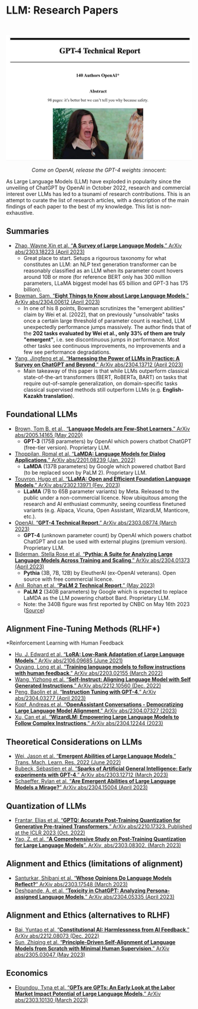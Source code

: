 # **LLM: Research Papers**

<br>

<p align="center">
  <img src="images/meme2.jpeg" alt="Image Description" width="550px">
</p>

<p align="center" class="italic">
<i>Come on OpenAI, release the GPT-4 weights</i> :innocent:
</p>

As Large Language Models (LLM) have exploded in popularity since the unveiling of ChatGPT by OpenAI in October 2022, research and commercial interest over LLMs has led to a tsunami of research contributions. This is an attempt to curate the list of research articles, with a description of the main findings of each paper to the best of my knowledge. This list is non-exhaustive.

## Summaries

- [Zhao, Wayne Xin et al. “**A Survey of Large Language Models**.” ArXiv abs/2303.18223 (April 2023)](https://www.semanticscholar.org/paper/A-Survey-of-Large-Language-Models-Zhao-Zhou/1d29334cfbe9a1a943082058876f0c22d44c62fd)
    - Great place to start. Setups a rigourous taxonomy for what constitutes an LLM: an NLP text generation transformer can be reasonably classified as an LLM when its parameter count hovers around 10B or more (for reference BERT only has 300 million parameters, LLaMA biggest model has 65 billion and GPT-3 has 175 billion).
- [Bowman, Sam. “**Eight Things to Know about Large Language Models**.” ArXiv abs/2304.00612 (April 2023)](https://www.semanticscholar.org/paper/Eight-Things-to-Know-about-Large-Language-Models-Bowman/23a183676b28269e7a427c41da7329b6326a9f17)
    - In one of his 8 points, Bowman scrutinizes the "emergent abilities" claim by Wei et al. [2022], that on previously "unsolvable" tasks once a certain large threshold of parameter count is reached, LLM unexpectedly performance jumps massively. The author finds that of the **202 tasks evaluated by Wei et al., only 33% of them are truly "emergent"**, i.e. see discontinuous jumps in performance. Most other tasks see continuous improvements, no improvements and a few see performance degradations.
- [Yang, Jingfeng et al. “**Harnessing the Power of LLMs in Practice: A Survey on ChatGPT and Beyond**.” ArXiv abs/2304.13712 (April 2023)](https://www.semanticscholar.org/paper/Harnessing-the-Power-of-LLMs-in-Practice%3A-A-Survey-Yang-Jin/131c6f328c11706de2c43cd16e0b7c5d5e610b6a)
    - Main takeaway of this paper is that while LLMs outperform classical state-of-the-art  transformers (BERT, RoBERTa, BART) on tasks that require out-of-sample generalization, on domain-specific tasks classical supervised methods still outperform LLMs (e.g. **English-Kazakh translation**).

## Foundational LLMs

- [Brown, Tom B. et al., “**Language Models are Few-Shot Learners**.” ArXiv abs/2005.14165 (May 2020)](https://www.semanticscholar.org/paper/Language-Models-are-Few-Shot-Learners-Brown-Mann/6b85b63579a916f705a8e10a49bd8d849d91b1fc)
    - **GPT-3** (175B parameters) by OpenAI which powers chatbot ChatGPT (free-tier version). Proprietary LLM.
- [Thoppilan, Romal et al. “**LaMDA: Language Models for Dialog Applications**.” ArXiv abs/2201.08239 (Jan. 2022)](https://www.semanticscholar.org/paper/LaMDA%3A-Language-Models-for-Dialog-Applications-Thoppilan-Freitas/b3848d32f7294ec708627897833c4097eb4d8778)
    - **LaMDA** (137B parameters) by Google which powered chatbot Bard (to be replaced soon by PaLM 2). Proprietary LLM.
- [Touvron, Hugo et al. “**LLaMA: Open and Efficient Foundation Language Models**.” ArXiv abs/2302.13971 (Fev. 2023)](https://www.semanticscholar.org/paper/LLaMA%3A-Open-and-Efficient-Foundation-Language-Touvron-Lavril/57e849d0de13ed5f91d086936296721d4ff75a75)
    - **LLaMA** (7B to 65B parameter variants) by Meta. Released to the public under a non-commercial licence. Now ubiquitous among the research and AI enthusiast community, seeing countless finetuned variants (e.g. Alpaca, Vicuna, Open Assistant, WizardLM, Manticore, etc.).
- [OpenAI. “**GPT-4 Technical Report**.” ArXiv abs/2303.08774 (March 2023)](https://www.semanticscholar.org/paper/GPT-4-Technical-Report-OpenAI/8ca62fdf4c276ea3052dc96dcfd8ee96ca425a48)
    - **GPT-4** (unknown parameter count) by OpenAI which powers chatbot ChatGPT and can be used with external plugins (premium version). Proprietary LLM.
- [Biderman, Stella Rose et al. “**Pythia: A Suite for Analyzing Large Language Models Across Training and Scaling**.” ArXiv abs/2304.01373 (April 2023)](https://www.semanticscholar.org/paper/Pythia%3A-A-Suite-for-Analyzing-Large-Language-Models-Biderman-Schoelkopf/64e20f2abc15d5cf04a682df5a1265bd45ba9fe7)
    - **Pythia** (3B, 7B, 12B) by EleutherAI (ex-OpenAI veterans). Open source with free commercial licence.
- [Anil, Rohan et al. “**PaLM 2 Technical Report**.” (May 2023)](https://www.semanticscholar.org/paper/PaLM-2-Technical-Report-Anil-Dai/eccee350691708972370b7a12c2a78ad3bddd159)
    - **PaLM 2** (340B parameters) by Google which is expected to replace LaMDA as the LLM powering chatbot Bard. Proprietary LLM. 
    - Note: the 340B figure was first reported by CNBC on May 16th 2023 ([Source](https://www.cnbc.com/2023/05/16/googles-palm-2-uses-nearly-five-times-more-text-data-than-predecessor.html))

## Alignment Fine-Tuning Methods (RLHF*)

*Reinforcement Learning with Human Feedback

- [Hu, J. Edward et al. “**LoRA: Low-Rank Adaptation of Large Language Models**.” ArXiv abs/2106.09685 (June 2021)](https://www.semanticscholar.org/paper/LoRA%3A-Low-Rank-Adaptation-of-Large-Language-Models-Hu-Shen/a8ca46b171467ceb2d7652fbfb67fe701ad86092)
- [Ouyang, Long et al. “**Training language models to follow instructions with human feedback**.” ArXiv abs/2203.02155 (March 2022)](https://www.semanticscholar.org/paper/Training-language-models-to-follow-instructions-Ouyang-Wu/d766bffc357127e0dc86dd69561d5aeb520d6f4c)
- [Wang, Yizhong et al. “**Self-Instruct: Aligning Language Model with Self Generated Instructions**.” ArXiv abs/2212.10560 (Dec. 2022)](https://www.semanticscholar.org/paper/Self-Instruct%3A-Aligning-Language-Model-with-Self-Wang-Kordi/bbe93c90b7b87939cd064c805858feca61a3234d)
- [Peng, Baolin et al. “**Instruction Tuning with GPT-4**.” ArXiv abs/2304.03277 (April 2023)](https://www.semanticscholar.org/paper/Instruction-Tuning-with-GPT-4-Peng-Li/9e8cb8c91a0acb6e661b58ad724aa758490f2bea)
- [Kopf, Andreas et al. “**OpenAssistant Conversations - Democratizing Large Language Model Alignment**.” ArXiv abs/2304.07327 (2023)](https://www.semanticscholar.org/paper/OpenAssistant-Conversations-Democratizing-Large-Kopf-Kilcher/cf991eb05067c19c3786418e2bb6681a818574f0)
- [Xu, Can et al. “**WizardLM: Empowering Large Language Models to Follow Complex Instructions**.” ArXiv abs/2304.12244 (2023)](https://www.semanticscholar.org/paper/WizardLM%3A-Empowering-Large-Language-Models-to-Xu-Sun/c61abec65d3b5d2bbd294b3d03f12ae252ed78a7)

## Theoretical Considerations on LLMs

- [Wei, Jason et al. “**Emergent Abilities of Large Language Models**.” Trans. Mach. Learn. Res. 2022 (June 2022)](https://www.semanticscholar.org/paper/Emergent-Abilities-of-Large-Language-Models-Wei-Tay/dac3a172b504f4e33c029655e9befb3386e5f63a)
- [Bubeck, Sébastien et al. “**Sparks of Artificial General Intelligence: Early experiments with GPT-4**.” ArXiv abs/2303.12712 (March 2023)](https://www.semanticscholar.org/paper/Sparks-of-Artificial-General-Intelligence%3A-Early-Bubeck-Chandrasekaran/574beee702be3856d60aa482ec725168fe64fc99)
- [Schaeffer, Rylan et al. “**Are Emergent Abilities of Large Language Models a Mirage?**” ArXiv abs/2304.15004 (April 2023)](https://www.semanticscholar.org/paper/Are-Emergent-Abilities-of-Large-Language-Models-a-Schaeffer-Miranda/27aeb0cdc2f09d9cd856d047ff61a91e85ba6794)

## Quantization of LLMs

- [Frantar, Elias et al. “**GPTQ: Accurate Post-Training Quantization for Generative Pre-trained Transformers**.” ArXiv abs/2210.17323. Published at the ICLR 2023 (Oct. 2022)](https://www.semanticscholar.org/paper/GPTQ%3A-Accurate-Post-Training-Quantization-for-Frantar-Ashkboos/7da0f2501034522e3d50af7e9b8fa7ec9d7b65b6)
- [Yao, Z. et al. “**A Comprehensive Study on Post-Training Quantization for Large Language Models**”. ArXiv, abs/2303.08302. (March 2023)](https://www.semanticscholar.org/paper/A-Comprehensive-Study-on-Post-Training-Quantization-Yao-Li/ab020d4bea061a0a09dfb3d58654fefb3d5ee770)

## Alignment and Ethics (limitations of alignment)

- [Santurkar, Shibani et al. “**Whose Opinions Do Language Models Reflect?**” ArXiv abs/2303.17548 (March 2023)](https://www.semanticscholar.org/paper/Whose-Opinions-Do-Language-Models-Reflect-Santurkar-Durmus/e38a29f6463f38f43797b128673b9e44d18a991e)
- [Deshpande, A. et al. “**Toxicity in ChatGPT: Analyzing Persona-assigned Language Models**.” ArXiv abs/2304.05335 (April 2023)](https://www.semanticscholar.org/paper/Toxicity-in-ChatGPT%3A-Analyzing-Persona-assigned-Deshpande-Murahari/281a7a99c16ce8f53bfbfb7aeb460dbd28648d28)

## Alignment and Ethics (alternatives to RLHF)

- [Bai, Yuntao et al. “**Constitutional AI: Harmlessness from AI Feedback**.” ArXiv abs/2212.08073 (Dec. 2022)](https://www.semanticscholar.org/paper/Constitutional-AI%3A-Harmlessness-from-AI-Feedback-Bai-Kadavath/3936fd3c6187f606c6e4e2e20b196dbc41cc4654)
- [Sun, Zhiqing et al. “**Principle-Driven Self-Alignment of Language Models from Scratch with Minimal Human Supervision**.” ArXiv abs/2305.03047 (May 2023)](https://www.semanticscholar.org/paper/Principle-Driven-Self-Alignment-of-Language-Models-Sun-Shen/e01515c6138bc525f7aec30fc85f2adf028d4156)

## Economics

- [Eloundou, Tyna et al. “**GPTs are GPTs: An Early Look at the Labor Market Impact Potential of Large Language Models**.” ArXiv abs/2303.10130 (March 2023)](https://www.semanticscholar.org/paper/GPTs-are-GPTs%3A-An-Early-Look-at-the-Labor-Market-of-Eloundou-Manning/538ea3b1f942f27d0db6eaf6c16711bc505c2c9e)


